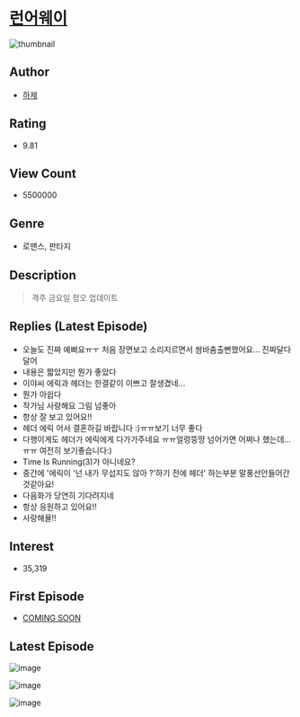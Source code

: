 # [런어웨이](https://comic.naver.com/bestChallenge/list?titleId=550073)
![thumbnail](https://image-comic.pstatic.net/user_contents_data/challenge_comic/2023/03/12/204708/upload_3703755724210386786_480x623.jpeg)

## Author
- [하제](https://comic.naver.com/artistTitle?id=204708)

## Rating
- 9.81

## View Count
- 5500000

## Genre
- 로맨스, 판타지

## Description
> 격주 금요일 정오 업데이트

## Replies (Latest Episode)
- 오늘도 진짜 예뻐요ㅠㅜ 처음 장면보고 소리지르면서 쌈바춤출뻔했어요... 진짜달다 달어
- 내용은 짧았지만 뭔가 좋았다
- 이야씨 에릭과 헤더는 한결같이 이쁘고 잘생겼네...
- 뭔가 아쉽다
- 작가님 사랑해요 그림 넘좋아
- 항상 잘 보고 있어요!!
- 헤더 에릭 어서 결혼하길 바랍니다 :)ㅠㅠ보기 너무 좋다
- 다행이게도 헤더가 에릭에게 다가가주네요 ㅠㅠ얼렁뚱땅 넘어가면 어쩌나 했는데...ㅠㅠ 여전히 보기좋습니다:)
- Time Is Running(3)가 아니네요?
- 중간에 '에릭이 '넌 내가 무섭지도 않아 ?'하기 전에 헤더' 하는부분 말풍선안들어간것같아요!
- 다음화가 당연히 기다려지네
- 항상 응원하고 있어요!!
- 사랑해욜!!

## Interest
- 35,319

## First Episode
- [COMING SOON](https://comic.naver.com/bestChallenge/detail?titleId=550073&no=159)

## Latest Episode
![image](https://image-comic.pstatic.net/user_contents_data/challenge_comic/2023/05/19/204708/upload_7149804364611740515.jpeg)

![image](https://image-comic.pstatic.net/user_contents_data/challenge_comic/2023/05/19/204708/upload_7147883733287330917.jpeg)

![image](https://image-comic.pstatic.net/user_contents_data/challenge_comic/2023/05/19/204708/upload_3559305382670459702.jpeg)
